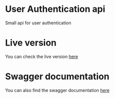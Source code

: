 # User Authentication api

Small api for user authentication

# Live version
You can check the live version [here](https://user-authentication-api-lfn2.herokuapp.com)

# Swagger documentation
You can also find the swagger documentation [here](https://app.swaggerhub.com/apis-docs/lfn2/user-authentication-api/1.0#/)
